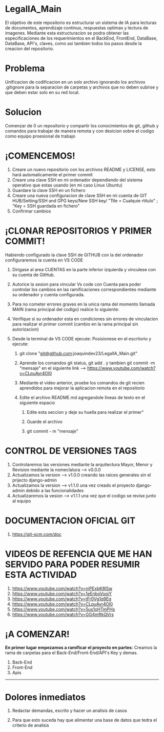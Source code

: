 # LegalIA_Main
El objetivo de este repositorio es estructurar un sistema de IA para lecturas de documentos, aprendizaje continuo, respuestas optimas y lectura de imagenes. Mediante esta estructuracion se podra obtener las especificaciones de los requerimientos en el BackEnd, FrontEnd, DataBase, DataBase, API's, claves, como asi tambien todos los pasos desde la creacion del repositorio.

# Problema
Unificacion de codificacion en un solo archivo ignorando los archivos .gitignore para la separacion de carpetas y archivos que no deben subirse y que deben estar solo en su red local.

# Solucion
Comenzar de 0 un repositorio y compartir los conocimientos de git, github y comandos para trabajar de manera remota y con desicion sobre el codigo como equipo proesional de trabajo

# ¡COMENCEMOS!

1. Creare un nuevo repositorio con los archivos README y LICENSE, esto hará automaticamente el primer commit
2. Creare una clave SSH en mi ordenador dependiendo del sistema operativo que estas usando (en mi caso Linux Ubuntu)
3. Guardare la clave SSH en un fichero 
4. Creare una nueva configuracion de clave SSH en mi cuenta de GIT HUB/Setting/SSH and GPG keys/New SSH key/ "Ttle = Cualquie rtitulo" ; "Key = SSH guardada en fichero"
5. Confirmar cambios

# ¡CLONAR REPOSITORIOS Y PRIMER COMMIT!
Habiendo configurado la clave SSH de GITHUB con la del ordenador configuraremos la cuenta en VS CODE

1. Dirigase al area CUENTAS en la parte inferior izquierda y vinculese con su cuenta de GitHub.
2. Autorice la sesion para vincular Vs code con Cuenta para poder controlar los cambios en las ramificaciones correspondientes mediante su ordenador y cuenta configurada.
3. Para no cometer errores graves en la unica rama del momento llamada MAIN (rama principal del codigo) realice lo siguiente:

4. Verifique si su ordenador esta en condiciones sin errores de vinculacion para realizar el primer commit (cambio en la rama principal sin autorizacion)

5. Desde la terminal de VS CODE ejecute:
    Posisionese en el escritorio y ejecute:
    1. git clone "git@github.com:joaquindev23/LegalIA_Main.git"
    
    2. Aprende los comandos git status, git add . y tambien git commit -m "mensaje" en el siguiente link --> https://www.youtube.com/watch?v=CLpuAyr4Ol0

    3. Mediante el video anterior, pruebe los comandos de git recien aprendidos para mejorar la aplicacion remota en el repositorio

    4. Edite el archivo README.md agregandole lineas de texto en el siguiente espacio

        1. Edite esta seccion y deje su huella para realizar el primer"

        2. Guarde el archivo

        3. git commit - m "mensaje" 


# CONTROL DE VERSIONES TAGS 

1. Controlaremos las versiones mediante la arquitectura Mayor, Menor y Revision mediante la nomeclatura --> v0.0.0
2. Actualizamos la version --> v1.0.0 creando las raices generales sin el prijecto django-admin
3. Actualizamos la version --> v1.1.0 una vez creado el proyecto django-admin debido a las funcionalidades
3. Actualizaremos la vesion --> v1.1.1 una vez que el codigo se revise junto al equipo


# DOCUMENTACION OFICIAL GIT 

1. https://git-scm.com/doc


# VIDEOS DE REFENCIA QUE ME HAN SERVIDO PARA PODER RESUMIR ESTA ACTIVIDAD

1. https://www.youtube.com/watch?v=niPExbK8lSw
2. https://www.youtube.com/watch?v=1eEnboVooiY
3. https://www.youtube.com/watch?v=tFr0Vg1q9Eg
4. https://www.youtube.com/watch?v=CLpuAyr4Ol0
5. https://www.youtube.com/watch?v=5us1oHTmPHs
6. https://www.youtube.com/watch?v=GG4mftkQVrs




# ¡A COMENZAR!

**En primer lugar empezamos a ramificar el proyecto en partes**: Creamos la rama de carpetas para el Back-End/Front-End/API's Key y demas.

1. Back-End
2. Front-End
3. Apis 



-----


# Dolores inmediatos

1. Redactar demandas, escrito y hacer un analisis de casos 

2. Para que esto suceda hay que alimentar una base de datos que tedra el criterio de analisis 


